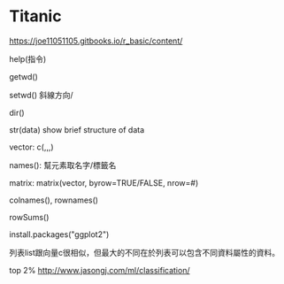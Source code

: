 # Titanic

https://joe11051105.gitbooks.io/r_basic/content/

help(指令)

getwd()

setwd() 斜線方向/

dir()

str(data)  show brief structure of data

vector: c(,,,)

names(): 幫元素取名字/標籤名

matrix: matrix(vector, byrow=TRUE/FALSE, nrow=#)

colnames(), rownames()

rowSums()

install.packages("ggplot2")

列表list跟向量c很相似，但最大的不同在於列表可以包含不同資料屬性的資料。

top 2% http://www.jasongj.com/ml/classification/
